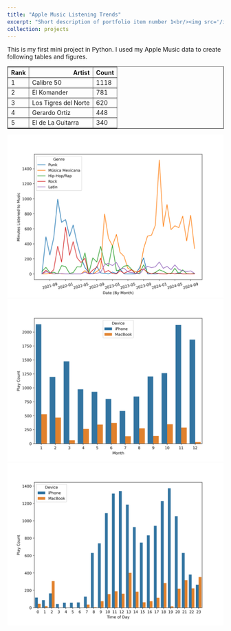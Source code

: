 ```yaml
---
title: "Apple Music Listening Trends"
excerpt: "Short description of portfolio item number 1<br/><img src='/images/GenreByMonth.png'>"
collection: projects
---
```


This is my first mini project in Python. I used my Apple Music data to create following tables and figures.

<table border="1" class="dataframe">
  <thead>
    <tr style="text-align: right;">
      <th>Rank</th>
      <th>Artist</th>
      <th>Count</th>
    </tr>
  </thead>
  <tbody>
    <tr>
      <td>1</td>
      <td>Calibre 50</td>
      <td>1118</td>
    </tr>
    <tr>
      <td>2</td>
      <td>El Komander</td>
      <td>781</td>
    </tr>
    <tr>
      <td>3</td>
      <td>Los Tigres del Norte</td>
      <td>620</td>
    </tr>
    <tr>
      <td>4</td>
      <td>Gerardo Ortiz</td>
      <td>448</td>
    </tr>
    <tr>
      <td>5</td>
      <td>El de La Guitarra</td>
      <td>340</td>
    </tr>
  </tbody>
</table>


<img src='/images/GenreByMonth.png'>

<img src='/images/DeviceMonthPlot.png'>

<img src='/images/DeviceHourPlot.png'>


